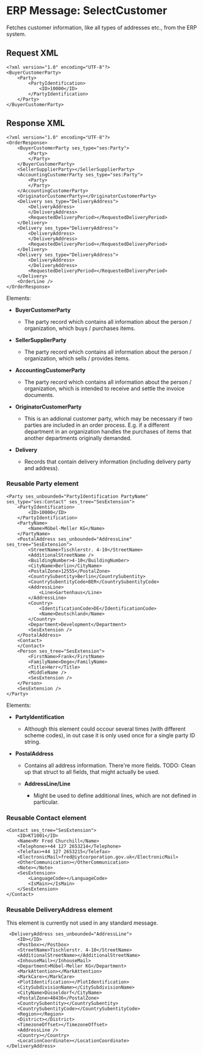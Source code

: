 #  ERP Message: SelectCustomer

Fetches customer information, like all types of addresses etc., from the ERP system.

## Request XML

``` 
<?xml version="1.0" encoding="UTF-8"?>
<BuyerCustomerParty>
    <Party>
        <PartyIdentification>
            <ID>10000</ID>
        </PartyIdentification>
    </Party>
</BuyerCustomerParty>
```

## Response XML

``` 
<?xml version="1.0" encoding="UTF-8"?>
<OrderResponse>
    <BuyerCustomerParty ses_type="ses:Party">
        <Party>
        </Party>
    </BuyerCustomerParty>
    <SellerSupplierParty></SellerSupplierParty>
    <AccountingCustomerParty ses_type="ses:Party">
        <Party>
        </Party>
    </AccountingCustomerParty>
    <OriginatorCustomerParty></OriginatorCustomerParty>
    <Delivery ses_type="DeliveryAddress">
        <DeliveryAddress>
        </DeliveryAddress>
        <RequestedDeliveryPeriod></RequestedDeliveryPeriod>
    </Delivery>
    <Delivery ses_type="DeliveryAddress">
        <DeliveryAddress>
        </DeliveryAddress>
        <RequestedDeliveryPeriod></RequestedDeliveryPeriod>
    </Delivery>
    <Delivery ses_type="DeliveryAddress">
        <DeliveryAddress>
        </DeliveryAddress>
        <RequestedDeliveryPeriod></RequestedDeliveryPeriod>
    </Delivery>
    <OrderLine />
</OrderResponse>
```

Elements:

  - **BuyerCustomerParty**
    
      - The party record which contains all information about the person / organization, which buys / purchases items.

  - **SellerSupplierParty**
    
      - The party record which contains all information about the person / organization, which sells / provides items.

  - **AccountingCustomerParty**
    
      - The party record which contains all information about the person / organization, which is intended to receive and settle the invoice documents.

  - **OriginatorCustomerParty**
    
      - This is an addional customer party, which may be necessary if two parties are included in an order process. E.g. if a different department in an organization handles the purchases of items that another departments originally demanded.

  - **Delivery**
    
      - Records that contain delivery information (including delivery party and address).

### Reusable Party element

``` 
<Party ses_unbounded="PartyIdentification PartyName" ses_type="ses:Contact" ses_tree="SesExtension">
    <PartyIdentification>
        <ID>10000</ID>
    </PartyIdentification>
    <PartyName>
        <Name>Möbel-Meller KG</Name>
    </PartyName>
    <PostalAddress ses_unbounded="AddressLine" ses_tree="SesExtension">
        <StreetName>Tischlerstr. 4-10</StreetName>
        <AdditionalStreetName />
        <BuildingNumber>4-10</BuildingNumber>
        <CityName>Berlin</CityName>
        <PostalZone>12555</PostalZone>
        <CountrySubentity>Berlin</CountrySubentity>
        <CountrySubentityCode>BER</CountrySubentityCode>
        <AddressLine>
            <Line>Gartenhaus</Line>
        </AddressLine>
        <Country>
            <IdentificationCode>DE</IdentificationCode>
            <Name>Deutschland</Name>
        </Country>
        <Department>Development</Department>
        <SesExtension />
    </PostalAddress>
    <Contact>
    </Contact>
    <Person ses_tree="SesExtension">
        <FirstName>Frank</FirstName>
        <FamilyName>Dege</FamilyName>
        <Title>Herr</Title>
        <MiddleName />
        <SesExtension />
    </Person>
    <SesExtension />
</Party>
```

Elements:

  - **PartyIdentification**
    
      - Although this element could occour several times (with different scheme codes), in out case it is only used once for a single party ID string.

  - **PostalAddress**
    
      - Contains all address information. There're more fields. TODO: Clean up that struct to all fields, that might actually be used.
    
      - **AddressLine/Line**
        
          - Might be used to define additional lines, which are not defined in particular.

### Reusable Contact element

``` 
<Contact ses_tree="SesExtension">
    <ID>KT1001</ID>
    <Name>Mr Fred Churchill</Name>
    <Telephone>+44 127 2653214</Telephone>
    <Telefax>+44 127 2653215</Telefax>
    <ElectronicMail>fred@iytcorporation.gov.uk</ElectronicMail>
    <OtherCommunication></OtherCommunication>
    <Note></Note>
    <SesExtension>
        <LanguageCode></LanguageCode>
        <IsMain></IsMain>
    </SesExtension>
</Contact>
```

### Reusable DeliveryAddress element

This element is currently not used in any standard message.

``` 
 <DeliveryAddress ses_unbounded="AddressLine">
    <ID></ID>
    <Postbox></Postbox>
    <StreetName>Tischlerstr. 4-10</StreetName>
    <AdditionalStreetName></AdditionalStreetName>
    <InhouseMail></InhouseMail>
    <Department>Möbel-Meller KG</Department>
    <MarkAttention></MarkAttention>
    <MarkCare></MarkCare>
    <PlotIdentification></PlotIdentification>
    <CitySubdivisionName></CitySubdivisionName>
    <CityName>Düsseldorf</CityName>
    <PostalZone>48436</PostalZone>
    <CountrySubentity></CountrySubentity>
    <CountrySubentityCode></CountrySubentityCode>
    <Region></Region>
    <District></District>
    <TimezoneOffset></TimezoneOffset>
    <AddressLine />
    <Country></Country>
    <LocationCoordinate></LocationCoordinate>
</DeliveryAddress>
```

